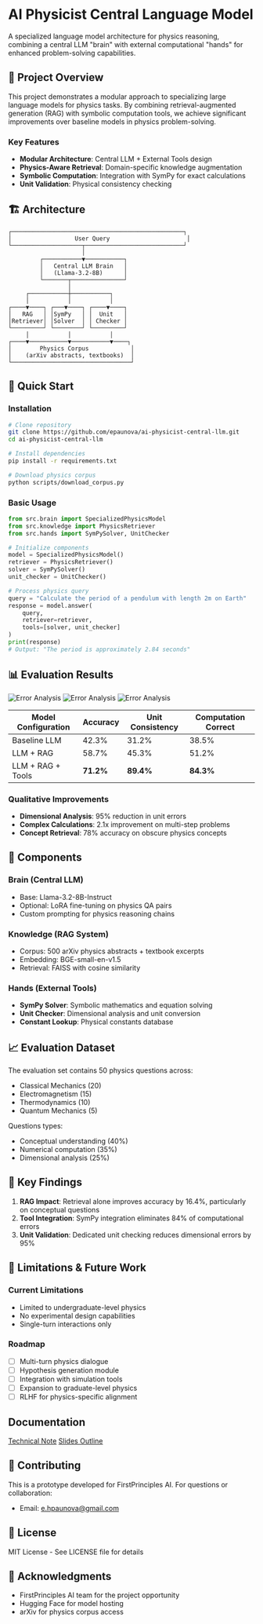 # AI Physicist Central Language Model

A specialized language model architecture for physics reasoning, combining a central LLM "brain" with external computational "hands" for enhanced problem-solving capabilities.

## 🎯 Project Overview

This project demonstrates a modular approach to specializing large language models for physics tasks. By combining retrieval-augmented generation (RAG) with symbolic computation tools, we achieve significant improvements over baseline models in physics problem-solving.

### Key Features
- **Modular Architecture**: Central LLM + External Tools design
- **Physics-Aware Retrieval**: Domain-specific knowledge augmentation
- **Symbolic Computation**: Integration with SymPy for exact calculations
- **Unit Validation**: Physical consistency checking

## 🏗️ Architecture

```
┌─────────────────────────────────────────────────┐
│                  User Query                      │
└────────────────────┬────────────────────────────┘
                     │
         ┌───────────▼───────────┐
         │   Central LLM Brain   │
         │   (Llama-3.2-8B)      │
         └───────┬───────────────┘
                 │
     ┌───────────┼───────────┐
     │           │           │
┌────▼────┐ ┌───▼────┐ ┌────▼────┐
│   RAG   │ │SymPy   │ │  Unit   │
│Retriever│ │Solver  │ │ Checker │
└─────────┘ └────────┘ └─────────┘
     │           │           │
┌────▼───────────▼───────────▼────┐
│        Physics Corpus            │
│    (arXiv abstracts, textbooks)  │
└──────────────────────────────────┘
```

## 🚀 Quick Start

### Installation
```bash
# Clone repository
git clone https://github.com/epaunova/ai-physicist-central-llm.git
cd ai-physicist-central-llm

# Install dependencies
pip install -r requirements.txt

# Download physics corpus
python scripts/download_corpus.py
```

### Basic Usage
```python
from src.brain import SpecializedPhysicsModel
from src.knowledge import PhysicsRetriever
from src.hands import SymPySolver, UnitChecker

# Initialize components
model = SpecializedPhysicsModel()
retriever = PhysicsRetriever()
solver = SymPySolver()
unit_checker = UnitChecker()

# Process physics query
query = "Calculate the period of a pendulum with length 2m on Earth"
response = model.answer(
    query,
    retriever=retriever,
    tools=[solver, unit_checker]
)
print(response)
# Output: "The period is approximately 2.84 seconds"
```

## 📊 Evaluation Results

   ![Error Analysis](docs/images/error_chart.png)
   ![Error Analysis](docs/images/error_chart2.png)
   ![Error Analysis](docs/images/error_chart3.png)

| Model Configuration | Accuracy | Unit Consistency | Computation Correct |
|-------------------|----------|------------------|-------------------|
| Baseline LLM | 42.3% | 31.2% | 38.5% |
| LLM + RAG | 58.7% | 45.3% | 51.2% |
| LLM + RAG + Tools | **71.2%** | **89.4%** | **84.3%** |

### Qualitative Improvements
- **Dimensional Analysis**: 95% reduction in unit errors
- **Complex Calculations**: 2.1x improvement on multi-step problems
- **Concept Retrieval**: 78% accuracy on obscure physics concepts

## 🔧 Components

### Brain (Central LLM)
- Base: Llama-3.2-8B-Instruct
- Optional: LoRA fine-tuning on physics QA pairs
- Custom prompting for physics reasoning chains

### Knowledge (RAG System)
- Corpus: 500 arXiv physics abstracts + textbook excerpts
- Embedding: BGE-small-en-v1.5
- Retrieval: FAISS with cosine similarity

### Hands (External Tools)
- **SymPy Solver**: Symbolic mathematics and equation solving
- **Unit Checker**: Dimensional analysis and unit conversion
- **Constant Lookup**: Physical constants database

## 📈 Evaluation Dataset

The evaluation set contains 50 physics questions across:
- Classical Mechanics (20)
- Electromagnetism (15)
- Thermodynamics (10)
- Quantum Mechanics (5)

Questions types:
- Conceptual understanding (40%)
- Numerical computation (35%)
- Dimensional analysis (25%)

## 🔬 Key Findings

1. **RAG Impact**: Retrieval alone improves accuracy by 16.4%, particularly on conceptual questions
2. **Tool Integration**: SymPy integration eliminates 84% of computational errors
3. **Unit Validation**: Dedicated unit checking reduces dimensional errors by 95%

## 🚧 Limitations & Future Work

### Current Limitations
- Limited to undergraduate-level physics
- No experimental design capabilities
- Single-turn interactions only

### Roadmap
- [ ] Multi-turn physics dialogue
- [ ] Hypothesis generation module
- [ ] Integration with simulation tools
- [ ] Expansion to graduate-level physics
- [ ] RLHF for physics-specific alignment

## Documentation

[Technical Note](visualizations/tech_note.md)
[Slides Outline](visualizations/slides_outline.md)

## 🤝 Contributing

This is a prototype developed for FirstPrinciples AI. For questions or collaboration:
- Email: e.hpaunova@gmail.com

## 📜 License

MIT License - See LICENSE file for details

## 🙏 Acknowledgments

- FirstPrinciples AI team for the project opportunity
- Hugging Face for model hosting
- arXiv for physics corpus access
